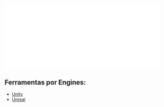 ![Open Source at PUCPR](https://github.com/CRE-Tools/.github/blob/main/images/Logo_CRE_normal_branco_1080.png)

## Ferramentas por Engines:
* [Unity](https://github.com/orgs/CRE-Tools/repositories?q=props.Engine%3AUnity)
* [Unreal](https://github.com/orgs/CRE-Tools/repositories?q=props.Engine%3AUnreal)
